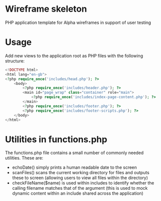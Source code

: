 # Wireframe skeleton

PHP application template for Alpha wireframes in support of user testing

# Usage

Add new views to the application root as PHP files with the following structure:

```php
<!DOCTYPE html>
<html lang="en-gb">
<?php require_once('includes/head.php'); ?>
    <body>
        <?php require_once('includes/header.php'); ?>
        <main id="page_wrap" class="container" role="main">
            <?php require_once('includes/index-page-content.php'); ?>
        </main>
        <?php require_once('includes/footer.php'); ?>
        <?php require_once('includes/footer-scripts.php'); ?>
    </body>
</html>
```

# Utilities in functions.php

The functions.php file contains a small number of commonly needed utilities. These are:

* echoDate() simply prints a human readable date to the screen
* scanFiles() scans the current working directory for files and outputs these to screen (allowing users to view all files within the directory)
* checkFileName($name) is used within includes to identify whether the calling filename matches that of the argument (this is used to mock dynamic content within an include shared across the application)



